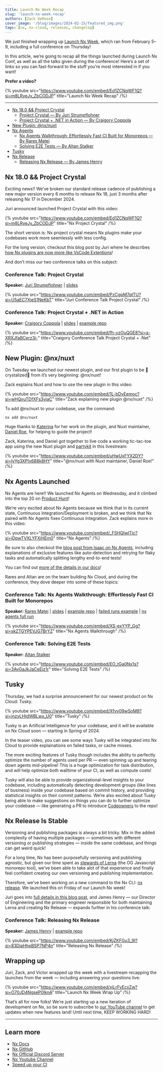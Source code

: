 ```yaml
---
title: Launch Nx Week Recap
slug: 'launch-nx-week-recap'
authors: [Zack DeRose]
cover_image: '/blog/images/2024-02-15/featured_img.png'
tags: [nx, nx-cloud, releases, changelog]
---
```


We just finished wrapping up [Launch Nx Week](/launch-nx), which ran from February 5–9, including a full conference on Thursday!

In this article, we’re going to recap all the things launched during Launch Nx Conf, as well as all the talks given during the conference! Here’s a set of links so you can fast-forward to the stuff you’re most interested in if you want!

**Prefer a video?**

{% youtube src="https://www.youtube.com/embed/Ed1ZCNqWF1Q?si=m8LRyeJy_ZbCODJP" title="Launch Nx Week Recap" /%}

---

- [Nx 18.0 && Project Crystal](#nx-180-project-crystal)
  - [Project Crystal — By Juri Strumpflohner](#conference-talk-project-crystal)
  - [Project Crystal + .NET in Action — By Craigory Coppola](#conference-talk-project-crystal-net-in-action)
- [New Plugin: @nx/nuxt](#new-plugin-nxnuxt)
- [Nx Agents](#nx-agents-launched)
  - [Nx Agents Walkthrough: Effortlessly Fast CI Built for Monorepos — By Rares Matei](#conference-talk-nx-agents-walkthrough-effortlessly-fast-ci-built-for-monorepos)
  - [Solving E2E Tests — By Altan Stalker](#conference-talk-solving-e2e-tests)
- [Tusky](#tusky)
- [Nx Release](#nx-release-is-stable)
  - [Releasing Nx Release — By James Henry](#conference-talk-releasing-nx-release)

## Nx 18.0 && Project Crystal

Exciting news!! We’ve broken our standard release cadence of publishing a new major version every 6 months to release Nx 18, just 3 months after releasing Nx 17 in December 2024.

Juri announced launched Project Crystal with this video:

{% youtube src="https://www.youtube.com/embed/Ed1ZCNqWF1Q?si=m8LRyeJy_ZbCODJP" title="Nx Project Crystal" /%}

The short version is: Nx project crystal means Nx plugins make your codebases work more seemlessly with less config.

For the long version, checkout this blog post by Juri where he describes [how Nx plugins are now more like VsCode Extentions](/blog/what-if-nx-plugins-were-more-like-vscode-extensions)!

And don’t miss our two conference talks on this subject:

### Conference Talk: Project Crystal

**Speaker:** [Juri Strumpflohner](https://twitter.com/juristr) | [slides](https://drive.google.com/file/d/1q6M0drdssU7Zb-4Y_f99fuupuOl1KYQN/view)

{% youtube src="https://www.youtube.com/embed/PzCgpM7qtTU?si=U5aEC7XjeS1NeKbT" title="Juri Conference Talk Project Crystal" /%}

### Conference Talk: Project Crystal + .NET in Action

**Speaker:** [Craigory Coppola](https://twitter.com/enderagent) | [slides](https://docs.google.com/presentation/d/1uveIe6HB7xwSkh7FBGZfF8Unh5YZzm5X/edit?usp=sharing&ouid=109667724870581513512&rtpof=true&sd=true) | [example repo](https://github.com/AgentEnder/nx-launch-conf-demos)

{% youtube src="https://www.youtube.com/embed/fh-yzOuQGE8?si=a-XRXJfaBCerz3i-" title="Craigory Conference Talk Project Crystal + .Net" /%}

## New Plugin: @nx/nuxt

On Tuesday we launched our newest plugin, and our first plugin to be :gem:crystalized:gem: from it’s very beginning: @nx/nuxt!

Zack explains Nuxt and how to use the new plugin in this video:

{% youtube src="https://www.youtube.com/embed/1L-bDvEemoc?si=wHQvuTDfXFs3vjaC" title="Zack explaining new plugin @nx/nuxt" /%}

To add @nx/nuxt to your codebase, use the command:

```shell
nx add @nx/nuxt
```

Huge thanks to [Katerina](https://twitter.com/psybercity) for her work on the plugin, and Nuxt maintainer, [Daniel Roe](https://twitter.com/danielcroe), for helping to guide the project!

Zack, Katerina, and Daniel got together to live code a working tic-tac-toe app using the new Nuxt plugin and [partykit](https://www.partykit.io/) in this livestream:

{% youtube src="https://www.youtube.com/embed/uHwUxFYX2DY?si=lyYg3XPIx688k8HY" title="@nx/nuxt with Nuxt maintainer, Daniel Roe!" /%}

## Nx Agents Launched

Nx Agents are here!! We launched Nx Agents on Wednesday, and it climbed into the top 20 on [Product Hunt](https://www.producthunt.com/products/nx-cloud#nx-agents)!

We’re very excited about Nx Agents because we think that in its current state, Continuous Integration/Deployment is broken, and we think that Nx paired with Nx Agents fixes Continuous Integration. Zack explains more in this video:

{% youtube src="https://www.youtube.com/embed/_FSHQIwITic?si=jDpwTVXLYFXiHEm0" title="Nx Agents" /%}

Be sure to also checkout the [blog post from Isaac on Nx Agents](/blog/fast-effortless-ci), including explanations of exclusive features like auto-detection and retrying for flaky tasks and automatically splitting lengthy end-to-end tests!

You can find out [more of the details in our docs](/ci/features/distribute-task-execution)!

Rares and Altan are on the team building Nx Cloud, and during the conference, they dove deeper into some of these topics:

### Conference Talk: Nx Agents Walkthrough: Effortlessly Fast CI Built for Monorepos

**Speaker:** [Rares Matei](https://twitter.com/__rares) | [slides](https://drive.google.com/file/d/1k-cGCJUMP4axcCWoeih8n3dvo1oO_i_X/view?usp=sharing) | [example repo](https://github.com/rarmatei/shops-workflows/pulls) | [failed runs example](https://cloud.nx.app/cipes/65b27cf6d3ef5934decad746?utm_source=pull-request&utm_medium=comment) | [nx agents full run](https://cloud.nx.app/cipes/65b38179d3ef5934dede74c2?utm_source=pull-request&utm_medium=comment)

{% youtube src="https://www.youtube.com/embed/XS-exYYP_Gg?si=skZTGYPEVJG7BrYZ" title="Nx Agents Walkthrough" /%}

### Conference Talk: Solving E2E Tests

**Speaker:** [Altan Stalker](https://twitter.com/StalkAltan)

{% youtube src="https://www.youtube.com/embed/EO_tGa0Nx1s?si=3AvGaJkJaCeEjz1r" title="Solving E2E Tests" /%}

## Tusky

Thursday, we had a surprise announcement for our newest product on Nx Cloud: Tusky.

{% youtube src="https://www.youtube.com/embed/Xfvv09wSoM8?si=jnzyLHtdWBLwx_U0" title="Tusky" /%}

Tusky is an Artificial Intelligence for your codebase, and it will be available on Nx Cloud soon — starting in Spring of 2024.

In the teaser video, you can see some ways Tusky will be integrated into Nx Cloud to provide explainations on failed tasks, or cache misses.

The more exciting features of Tusky though includes the ability to perfectly optimize the number of agents used per PR — even spinning up and tearing down agents mid-pipeline! This is a huge optimization for task distribution, and will help optimize both walltime of your CI, as well as compute costs!

Tusky will also be able to provide organizational-level insights to your codebase, including automatically detecting development groups (like lines of business) inside your codebase based on commit history, and providing statistical insights on their commit patterns. We’re also excited about Tusky being able to make suggestions on things you can do to further optimize your codebase — like generating a PR to introduce [Codeowners](https://docs.github.com/en/repositories/managing-your-repositorys-settings-and-features/customizing-your-repository/about-code-owners) to the repo!

## Nx Release Is Stable

Versioning and publishing packages is always a bit tricky. Mix in the added complexity of having multiple packages — sometimes with different versioning or publishing strategies — inside the same codebase, and things can get weird quick!

For a long time, Nx has been purposefully versioning and publishing agnostic, but given our time spent as [stewards of Lerna](/blog/lerna-is-dead-long-live-lerna) (the OG Javascript monorepo tool), we’ve been able to take alot of that experience and finally feel confident creating our own versioning and publishing implementation.

Therefore, we’ve been working on a new command to the Nx CLI: [nx release](/recipes/nx-release/get-started-with-nx-release#get-started-with-nx-release). We launched this on Friday of our Launch Nx week!

Juri goes into [full details in this blog post](/blog/versioning-and-releasing-packages-in-a-monorepo), and James Henry — our Director of Engineering and the primary engineer responsible for both maintaining Lerna and creating Nx Release — expands further in his conference talk:

### Conference Talk: Releasing Nx Release

**Speaker:** [James Henry](https://twitter.com/MrJamesHenry) | [example repo](https://github.com/JamesHenry/nx-release-cmd)

{% youtube src="https://www.youtube.com/embed/KjZKFGu3_9I?si=83DjaHhpBSP7NP4n" title="Releasing Nx Release" /%}

## Wrapping up

Juri, Zack, and Victor wrapped up the week with a livestream recapping the launches from the week — including answering your questions live:

{% youtube src="https://www.youtube.com/embed/xjLrFvEcxZw?si=O70JD4NgseP0lknA" title="Launch Nx Week Wrap Up" /%}

That’s all for now folks! We’re just starting up a new iteration of development on Nx, so be sure to subscribe to [our YouTube channel](https://www.youtube.com/@nxdevtools) to get updates when new features land! Until next time, KEEP WORKING HARD!

---

## Learn more

- [Nx Docs](/getting-started/intro)
- [Nx GitHub](https://github.com/nrwl/nx)
- [Nx Official Discord Server](https://go.nx.dev/community)
- [Nx Youtube Channel](https://www.youtube.com/@nxdevtools)
- [Speed up your CI](/nx-cloud)

